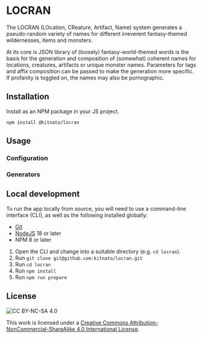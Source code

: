 # LOCRAN

The LOCRAN (LOcation, CReature, Artifact, Name) system generates a pseudo-random variety of names for different irreverent fantasy-themed wildernesses, items and monsters.

At its core is JSON library of (loosely) fantasy-world-themed words is the basis for the generation and composition of (somewhat) coherent names for locations, creatures, artifacts or unique monster names. Parameters for tags and affix composition can be passed to make the generation more specific. If profanity is toggled on, the names may also be pornographic.

## Installation

Install as an NPM package in your JS project.

`npm install @kitnato/locran`

## Usage

### Configuration

### Generators

## Local development

To run the app locally from source, you will need to use a command-line interface (CLI), as well as the following installed globally:

- [Git](https://git-scm.com/downloads)
- [NodeJS](https://nodejs.org/en) 18 or later
- NPM 8 or later

1. Open the CLI and change into a suitable directory (e.g. `cd locran`).
1. Run `git clone git@github.com:kitnato/locran.git`
1. Run `cd locran`
1. Run `npm install`
1. Run `npm run prepare`

## License

![CC BY-NC-SA 4.0](/public/by-nc-sa.eu.svg?raw=true)

This work is licensed under a [Creative Commons Attribution-NonCommercial-ShareAlike 4.0 International License](https://creativecommons.org/licenses/by-nc-sa/4.0).
